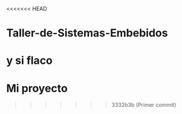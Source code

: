 <<<<<<< HEAD
# Taller-de-Sistemas-Embebidos
y si flaco
=======
# Mi proyecto
>>>>>>> 3332b3b (Primer commit)
